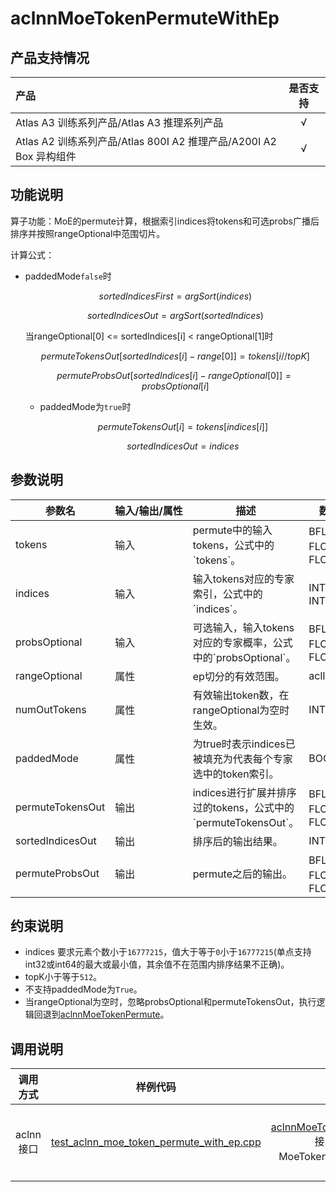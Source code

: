# aclnnMoeTokenPermuteWithEp

## 产品支持情况

| 产品                                                         | 是否支持 |
| :----------------------------------------------------------- | :------: |
| <term>Atlas A3 训练系列产品/Atlas A3 推理系列产品</term>     |    √     |
| <term>Atlas A2 训练系列产品/Atlas 800I A2 推理产品/A200I A2 Box 异构组件</term> |    √     |

## 功能说明

算子功能：MoE的permute计算，根据索引indices将tokens和可选probs广播后排序并按照rangeOptional中范围切片。

计算公式：
- paddedMode`false`时

    $$
    sortedIndicesFirst=argSort(indices)
    $$

    $$
    sortedIndicesOut=argSort(sortedIndices)
    $$

    当rangeOptional[0] <= sortedIndices[i] < rangeOptional[1]时

    $$
    permuteTokensOut[sortedIndices[i]-range[0]]=tokens[i//topK]
    $$

    $$
    permuteProbsOut[sortedIndices[i]-rangeOptional[0]]=probsOptional[i]
    $$

  - paddedMode为`true`时

    $$
    permuteTokensOut[i]=tokens[indices[i]]
    $$

    $$
    sortedIndicesOut=indices
    $$

## 参数说明

<table style="table-layout: auto; width: 100%">
  <thead>
    <tr>
      <th style="white-space: nowrap">参数名</th>
      <th style="white-space: nowrap">输入/输出/属性</th>
      <th style="white-space: nowrap">描述</th>
      <th style="white-space: nowrap">数据类型</th>
      <th style="white-space: nowrap">数据格式</th>
    </tr>
  </thead>
 <tbody>
  <tr>
   <td>tokens</td>
   <td>输入</td>
   <td>permute中的输入tokens，公式中的`tokens`。</td>
   <td>BFLOAT16、FLOAT16、FLOAT32</td>
   <td>ND</td>
  </tr>
  <tr>
   <td>indices</td>
   <td>输入</td>
   <td>输入tokens对应的专家索引，公式中的`indices`。</td>
   <td>INT32、INT64</td>
   <td>ND</td>
  </tr>
  <tr>
   <td>probsOptional</td>
   <td>输入</td>
   <td>可选输入，输入tokens对应的专家概率，公式中的`probsOptional`。</td>
   <td>BFLOAT16、FLOAT16、FLOAT32</td>
   <td>ND</td>
  </tr>
  <tr>
   <td>rangeOptional</td>
   <td>属性</td>
   <td>ep切分的有效范围。</td>
   <td>aclIntArray</td>
   <td>-</td>
  </tr>
  <tr>
   <td>numOutTokens</td>
   <td>属性</td>
   <td>有效输出token数，在rangeOptional为空时生效。</td>
   <td>INT64</td>
   <td>-</td>
  </tr>
  <tr>
   <td>paddedMode</td>
   <td>属性</td>
   <td>为true时表示indices已被填充为代表每个专家选中的token索引。</td>
   <td>BOOL</td>
   <td>-</td>
  </tr>
  <tr>
   <td>permuteTokensOut</td>
   <td>输出</td>
   <td>indices进行扩展并排序过的tokens，公式中的`permuteTokensOut`。</td>
   <td>BFLOAT16、FLOAT16、FLOAT32</td>
   <td>ND</td>
  </tr>
  <tr>
   <td>sortedIndicesOut</td>
   <td>输出</td>
   <td>排序后的输出结果。</td>
   <td>INT32</td>
   <td>ND</td>
  </tr>
  <tr>
   <td>permuteProbsOut</td>
   <td>输出</td>
   <td>permute之后的输出。</td>
   <td>BFLOAT16、FLOAT16、FLOAT32</td>
   <td>ND</td>
  </tr>
 </tbody></table>



## 约束说明

- indices 要求元素个数小于`16777215`，值大于等于`0`小于`16777215`(单点支持int32或int64的最大或最小值，其余值不在范围内排序结果不正确)。
- topK小于等于`512`。
- 不支持paddedMode为`True`。
- 当rangeOptional为空时，忽略probsOptional和permuteTokensOut，执行逻辑回退到[aclnnMoeTokenPermute](../moe_token_permute/docs/aclnnMoeTokenPermute.md)。

## 调用说明

| 调用方式  | 样例代码                                  | 说明                                                     |
| :--------: | :----------------------------------------: | :-------------------------------------------------------: |
| aclnn接口 | [test_aclnn_moe_token_permute_with_ep.cpp](examples/test_aclnn_moe_token_permute_with_ep.cpp) | 通过[aclnnMoeTokenPermuteWithEp](docs/aclnnMoeTokenPermuteWithEp.md)接口方式调用MoeTokenPermuteWithEp算子。 |

